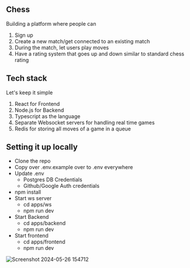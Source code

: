 ## Chess

Building a platform where people can

1. Sign up
2. Create a new match/get connected to an existing match
3. During the match, let users play moves
4. Have a rating system that goes up and down similar to standard chess rating

## Tech stack

Let's keep it simple

1. React for Frontend
2. Node.js for Backend
3. Typescript as the language
4. Separate Websocket servers for handling real time games
5. Redis for storing all moves of a game in a queue

## Setting it up locally

 - Clone the repo
 - Copy over .env.example over to .env everywhere
 - Update .env
    - Postgres DB Credentials
    - Github/Google Auth credentials
 - npm install
 - Start ws server
    - cd apps/ws
    - npm run dev
 - Start Backend
    - cd apps/backend
    - npm run dev
 - Start frontend
    - cd apps/frontend
    - npm run dev


![Screenshot 2024-05-26 154712](https://github.com/milindrai/chess/assets/112194284/19f93b26-87dd-430b-ac42-12356d2c2f73)

